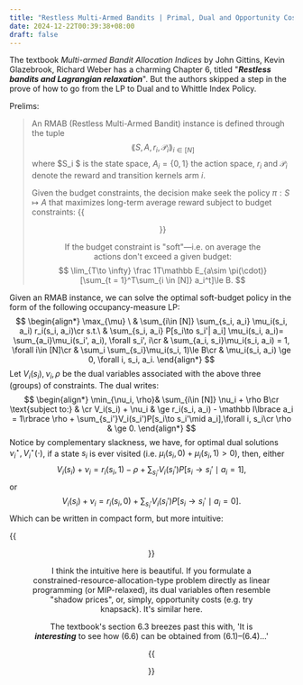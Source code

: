 ```yaml
---
title: "Restless Multi-Armed Bandits | Primal, Dual and Opportunity Costs"
date: 2024-12-22T00:39:38+08:00
draft: false
---
```


The textbook *Multi-armed Bandit Allocation Indices* by John Gittins, Kevin Glazebrook, Richard Weber has a charming Chapter 6, titled "***Restless bandits and Lagrangian relaxation***". But the authors skipped a step in the prove of how to go from the LP to Dual and to Whittle Index Policy.

Prelims:

> An RMAB (Restless Multi-Armed Bandit) instance is defined through the tuple
> $$
> \lang S, A, r_{i}, \mathcal P_{i} \rang_{i \in [N]}
> $$
> where $S_i $ is the state space, $A_i = \lbrace 0, 1 \rbrace$ the action space, $r_{i}$ and $\mathcal P_{i}$ denote the reward and transition kernels arm $i$. 
>
> Given the budget constraints, the decision make seek the policy $\pi: S \mapsto A$ that maximizes long-term average reward subject to budget constraints: {{<figure align="center" src="/art/rmab_eq_1.jpeg" caption="" width="100%">}}
>
> If the budget constraint is "soft"—i.e. on average the actions don't exceed a given budget:
> $$
> \lim_{T\to \infty} \frac 1T\mathbb E_{a\sim \pi(\cdot)}[\sum_{t = 1}^T\sum_{i \in [N]} a_i^t]\le  B.
> $$

Given an RMAB instance, we can solve the optimal soft-budget policy in the form of the following occupancy-measure LP:
$$
\begin{align*}
    \max_{\mu} \ & \sum_{i\in [N]} \sum_{s_i, a_i} \mu_i(s_i, a_i) r_i(s_i, a_i)\cr
    s.t.\  & \sum_{s_i, a_i} P[s_i\to s_i'| a_i] \mu_i(s_i, a_i)= \sum_{a_i}\mu_i(s_i', a_i), \forall s_i', i\cr
    & \sum_{a_i, s_i}\mu_i(s_i, a_i) = 1, \forall i\in [N]\cr
	& \sum_i \sum_{s_i}\mu_i(s_i, 1)\le B\cr
    & \mu_i(s_i, a_i) \ge 0, \forall i, s_i, a_i.
\end{align*}
$$
Let $V_i(s_i),\nu_i, \rho$ be the dual variables associated with the above three (groups) of constraints. The dual writes:
$$
\begin{align*}
\min_{\nu_i, \rho}& \sum_{i\in [N]} \nu_i + \rho B\cr
\text{subject to:} & \cr
V_i(s_i) + \nu_i & \ge r_i(s_i, a_i) - \mathbb I\lbrace a_i = 1\rbrace \rho + \sum_{s_i'}V_i(s_i')P[s_i\to s_i'\mid a_i],\forall i, s_i\cr
\rho & \ge 0.
\end{align*}
$$
Notice by complementary slackness, we have, for optimal dual solutions $\nu_i^\star, V_i^\star(\cdot)$, if a state $s_i$ is ever visited (i.e. $\mu_i(s_i, 0) + \mu_i(s_i, 1) > 0$), then, either
$$
V_i(s_i) + \nu_i  = r_i(s_i, 1) - \rho + \sum_{s_i'}V_i(s_i')P[s_i\to s_i'\mid a_i=1],
$$
or
$$
V_i(s_i) + \nu_i  = r_i(s_i, 0) + \sum_{s_i'}V_i(s_i')P[s_i\to s_i'\mid a_i = 0].
$$
Which can be written in compact form, but more intuitive:

{{<figure align="center" src="/art/rmab_eq_2.jpeg" caption="" width="88%">}}

I think the intuitive here is beautiful. If you formulate a constrained-resource-allocation-type problem directly as linear programming (or MIP-relaxed), its dual variables often resemble "shadow prices", or, simply, opportunity costs (e.g. try knapsack). It's similar here.

The textbook's section 6.3 breezes past this with, 'It is ***interesting*** to see how (6.6) can be obtained from (6.1)–(6.4)...'

{{<figure align="center" src="/art/RMAB_skip.jpeg" caption="Interesting? Absolutely. Obvious? Oh, totally—if you squint hard enough!" width="100%">}}
